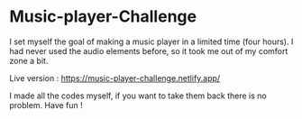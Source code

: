 # Music-player-Challenge
I set myself the goal of making a music player in a limited time (four hours). I had never used the audio elements before, so it took me out of my comfort zone a bit.

Live version : https://music-player-challenge.netlify.app/

I made all the codes myself, if you want to take them back there is no problem. Have fun !
